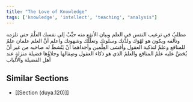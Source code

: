 ```yaml
---
title: "The Love of Knowledge"
tags: ['knowledge', 'intellect', 'teaching', "analysis"]
---
```


 مطلبٌ في ترغيب النفس في العلم وبيان الأنفع منه حبِّبْ إلى نفسك العلْمَ حتى تلزمه وتألفه ويكون هو لهْوَك ولذَّتك وسلوتك وتعلُّلَك وشهوتك  واعلم أنَّ العلم علمان علمٌ للمنافع وعلمٌ لتذكية العقول  وأفشى العِلْمين وأجداهما أنْ يَنْشطَ له صاحبه من غير أنْ يُحَضَّ عليه علمُ المنافع والعلمُ الذي هو ذكاء العقول وصِقالها وجلاؤُها فضيلة منزلةٍ عند أهل الفضيلة والألباب

## Similar Sections
- [[Section (duya.120)]]
